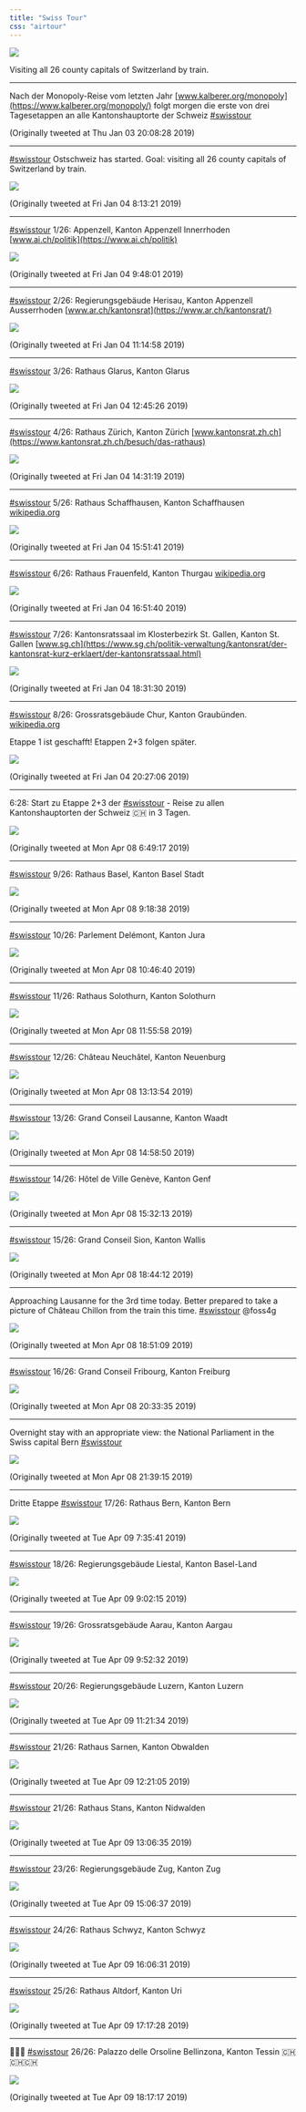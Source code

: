 ```yaml
---
title: "Swiss Tour"
css: "airtour"
---
```


![](media/1115616986308988934-D3t3vA9WAAEwHQz.jpg)

Visiting all 26 county capitals of Switzerland by train.

---

Nach der Monopoly-Reise vom letzten Jahr [www.kalberer.org/monopoly](https://www.kalberer.org/monopoly/) folgt morgen die erste von drei Tagesetappen an alle Kantonshauptorte der Schweiz [#swisstour](.)

(Originally tweeted at Thu Jan 03 20:08:28 2019)

---

[#swisstour](.) Ostschweiz has started. Goal: visiting all 26 county capitals of Switzerland by train.

![](media/1081071065466580992-DwC8Z3vX0AU8uFb.jpg)

(Originally tweeted at Fri Jan 04 8:13:21 2019)

---

[#swisstour](.) 1/26: Appenzell, Kanton Appenzell Innerrhoden [www.ai.ch/politik](https://www.ai.ch/politik)

![](media/1081094885980151809-DwDSEVVWwAAtyin.jpg)

(Originally tweeted at Fri Jan 04 9:48:01 2019)

---

[#swisstour](.) 2/26: Regierungsgebäude Herisau, Kanton Appenzell Ausserrhoden [www.ar.ch/kantonsrat](https://www.ar.ch/kantonsrat/)

![](media/1081116770428248065-DwDl-QiW0AE4GxY.jpg)

(Originally tweeted at Fri Jan 04 11:14:58 2019)

---

[#swisstour](.) 3/26: Rathaus Glarus, Kanton Glarus

![](media/1081139536514768896-DwD6raEWkAAHhLk.jpg)

(Originally tweeted at Fri Jan 04 12:45:26 2019)

---

[#swisstour](.) 4/26: Rathaus Zürich, Kanton Zürich [www.kantonsrat.zh.ch](https://www.kantonsrat.zh.ch/besuch/das-rathaus)

![](media/1081166182311432192-DwES6Z-X4AAvYvC.jpg)

(Originally tweeted at Fri Jan 04 14:31:19 2019)

---

[#swisstour](.) 5/26: Rathaus Schaffhausen, Kanton Schaffhausen [wikipedia.org](https://de.wikipedia.org/wiki/Kantonsrat_(Schaffhausen))

![](media/1081186406553317376-DwElTmOX0AE5Zd_.jpg)

(Originally tweeted at Fri Jan 04 15:51:41 2019)

---

[#swisstour](.) 6/26: Rathaus Frauenfeld, Kanton Thurgau [wikipedia.org](https://de.wikipedia.org/wiki/Grosser_Rat_(Thurgau))

![](media/1081201503791210501-DwEzCWUX0AAHlI0.jpg)

(Originally tweeted at Fri Jan 04 16:51:40 2019)

---

[#swisstour](.) 7/26: Kantonsratssaal im Klosterbezirk St. Gallen, Kanton St. Gallen
[www.sg.ch](https://www.sg.ch/politik-verwaltung/kantonsrat/der-kantonsrat-kurz-erklaert/der-kantonsratssaal.html)

![](media/1081226626267004928-DwFJ4sEWoAEdbms.jpg)

(Originally tweeted at Fri Jan 04 18:31:30 2019)

---

[#swisstour](.) 8/26: Grossratsgebäude Chur, Kanton Graubünden. [wikipedia.org](https://de.wikipedia.org/wiki/Grosser_Rat_(Graub%C3%BCnden))

Etappe 1 ist geschafft! Etappen 2+3 folgen später.

![](media/1081255718563598338-DwFkWBRXcAAaqkN.jpg)

(Originally tweeted at Fri Jan 04 20:27:06 2019)

---

6:28: Start zu Etappe 2+3 der [#swisstour](.) - Reise zu allen Kantonshauptorten der Schweiz 🇨🇭 in 3 Tagen.

![](media/1115114368365146112-D3mum6nW4AE8lfh.jpg)

(Originally tweeted at Mon Apr 08 6:49:17 2019)

---

[#swisstour](.) 9/26: Rathaus Basel, Kanton Basel Stadt

![](media/1115151953544269824-D3nQyqSW4AALEwh.jpg)

(Originally tweeted at Mon Apr 08 9:18:38 2019)

---

[#swisstour](.) 10/26: Parlement Delémont, Kanton Jura

![](media/1115174107363119105-D3nk8M5X4AE47yq.jpg)

(Originally tweeted at Mon Apr 08 10:46:40 2019)

---

[#swisstour](.) 11/26: Rathaus Solothurn, Kanton Solothurn

![](media/1115191546775842816-D3n0zTEW0AIiDYo.jpg)

(Originally tweeted at Mon Apr 08 11:55:58 2019)

---

[#swisstour](.) 12/26: Château Neuchâtel, Kanton Neuenburg

![](media/1115211158200508418-D3oGoyqWkAA9YY8.jpg)

(Originally tweeted at Mon Apr 08 13:13:54 2019)

---

[#swisstour](.) 13/26: Grand Conseil Lausanne, Kanton Waadt

![](media/1115237565815250947-D3oephJXsAAzo8m.jpg)

(Originally tweeted at Mon Apr 08 14:58:50 2019)

---

[#swisstour](.) 14/26: Hôtel de Ville Genève, Kanton Genf

![](media/1115245965684957184-D3omS4fWkAA_eBu.jpg)

(Originally tweeted at Mon Apr 08 15:32:13 2019)

---

[#swisstour](.) 15/26: Grand Conseil Sion, Kanton Wallis

![](media/1115294279772123137-D3pSPIEXsAEx1F4.jpg)

(Originally tweeted at Mon Apr 08 18:44:12 2019)

---

Approaching Lausanne for the 3rd time today. Better prepared to take a picture of Château Chillon from the train this time. [#swisstour](.) @foss4g

![](media/1115296030277423106-D3pT1AiW4AA-Gh3.jpg)

(Originally tweeted at Mon Apr 08 18:51:09 2019)

---

[#swisstour](.) 16/26: Grand Conseil Fribourg, Kanton Freiburg

![](media/1115321807266111491-D3prRbhW4AEqeuO.jpg)

(Originally tweeted at Mon Apr 08 20:33:35 2019)

---

Overnight stay with an appropriate view:  the National Parliament in the Swiss capital Bern [#swisstour](.)

![](media/1115338334203727873-D3p6TZjW4AEpq0Q.jpg)

(Originally tweeted at Mon Apr 08 21:39:15 2019)

---

Dritte Etappe [#swisstour](.) 17/26: Rathaus Bern, Kanton Bern

![](media/1115488432480976897-D3sC0Q-W0AAt0R4.jpg)

(Originally tweeted at Tue Apr 09 7:35:41 2019)

---

[#swisstour](.) 18/26: Regierungsgebäude Liestal, Kanton Basel-Land

![](media/1115510215833739264-D3sWoSlXoAEyKRl.jpg)

(Originally tweeted at Tue Apr 09 9:02:15 2019)

---

[#swisstour](.) 19/26: Grossratsgebäude Aarau, Kanton Aargau

![](media/1115522871475019776-D3siI63X4AA9sRJ.jpg)

(Originally tweeted at Tue Apr 09 9:52:32 2019)

---

[#swisstour](.) 20/26: Regierungsgebäude Luzern, Kanton Luzern

![](media/1115545278956888064-D3s2hNWWkAACUI5.jpg)

(Originally tweeted at Tue Apr 09 11:21:34 2019)

---

[#swisstour](.) 21/26: Rathaus Sarnen, Kanton Obwalden

![](media/1115560255402983424-D3tEI8PW0AEPDmT.jpg)

(Originally tweeted at Tue Apr 09 12:21:05 2019)

---

[#swisstour](.) 21/26: Rathaus Stans, Kanton Nidwalden

![](media/1115571707300012032-D3tOjiOWkAAOlvE.jpg)

(Originally tweeted at Tue Apr 09 13:06:35 2019)

---

[#swisstour](.) 23/26: Regierungsgebäude Zug, Kanton Zug

![](media/1115601912307388423-D3tqBjxUwAEsqIh.jpg)

(Originally tweeted at Tue Apr 09 15:06:37 2019)

---

[#swisstour](.) 24/26: Rathaus Schwyz, Kanton Schwyz

![](media/1115616986308988934-D3t3vA9WAAEwHQz.jpg)

(Originally tweeted at Tue Apr 09 16:06:31 2019)

---

[#swisstour](.) 25/26: Rathaus Altdorf, Kanton Uri

![](media/1115634843046547456-D3uH-fWWAAEinmg.jpg)

(Originally tweeted at Tue Apr 09 17:17:28 2019)

---

🎉🎉🎉 [#swisstour](.) 26/26: Palazzo delle Orsoline Bellinzona, Kanton Tessin 🇨🇭🇨🇭🇨🇭

![](media/1115649897489940482-D3uVqx6WwAAa3X5.jpg)

(Originally tweeted at Tue Apr 09 18:17:17 2019)
